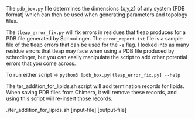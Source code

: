 The ```pdb_box.py``` file determines the dimensions {x,y,z} of any system (PDB format) which can then be used when generating parameters and topology files.

The ```tleap_error_fix.py``` will fix errors in residues that tleap produces for a PDB file generated by Schrodinger. The ```error_report.txt``` file is a sample file of the tleap errors that can be used for the ```-e``` flag. I looked into as many residue errors that tleap may face when using a PDB file produced by schrodinger, but you can easily manipulate the script to add other potential errors that you come across.

To run either script -> ```python3 [pdb_box.py|tleap_error_fix.py] --help```


The ter_addition_for_lipids.sh script will add termination records for lipids. When saving PDB files from Chimera, it will remove these records, and using this script will re-insert those records.

./ter_addition_for_lipids.sh [input-file] [output-file]
